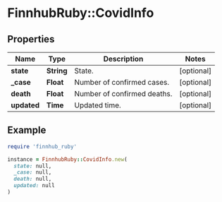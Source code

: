 # FinnhubRuby::CovidInfo

## Properties

| Name | Type | Description | Notes |
| ---- | ---- | ----------- | ----- |
| **state** | **String** | State. | [optional] |
| **_case** | **Float** | Number of confirmed cases. | [optional] |
| **death** | **Float** | Number of confirmed deaths. | [optional] |
| **updated** | **Time** | Updated time. | [optional] |

## Example

```ruby
require 'finnhub_ruby'

instance = FinnhubRuby::CovidInfo.new(
  state: null,
  _case: null,
  death: null,
  updated: null
)
```

